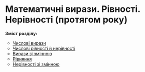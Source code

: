 # Математичні вирази. Рівності. Нерівності (протягом року)
<p><b>Зміст розділу:</b></p>
<ul type="circle">
<li><a href="http://mathmon14.ed-era.com/3/chislovy_virazi.html">Числові вирази</a></li>
<li><a href="http://mathmon14.ed-era.com/3/chislovy_rvnosty_i_nervnosty.html">Числові рівності й нерівності</a></li>
<li><a href="http://mathmon14.ed-era.com/3/virazi_zi_zmynnoyu.html">Вирази зі змінною</a></li>
<li><a href="http://mathmon14.ed-era.com/3/ryvnyannya.html">Рівняння</a></li>
<li><a href="http://mathmon14.ed-era.com/3/neryvnosty_zi_zmynnoyu.html">Нерівності зі змінною</a></li>
</ul>
